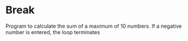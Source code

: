 # Break
Program to calculate the sum of a maximum of 10 numbers. If a negative number is entered, the loop terminates

